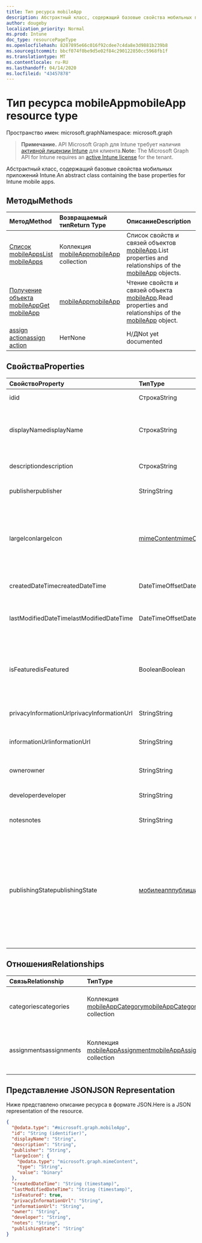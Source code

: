 ```yaml
---
title: Тип ресурса mobileApp
description: Абстрактный класс, содержащий базовые свойства мобильных приложений Intune.
author: dougeby
localization_priority: Normal
ms.prod: Intune
doc_type: resourcePageType
ms.openlocfilehash: 8287895e66c016f92cdee7c4da8e3d9881b239b8
ms.sourcegitcommit: bbcf074f0be9d5e02f84c290122850cc5968fb1f
ms.translationtype: MT
ms.contentlocale: ru-RU
ms.lasthandoff: 04/14/2020
ms.locfileid: "43457878"
---
```

# <a name="mobileapp-resource-type"></a><span data-ttu-id="f0595-103">Тип ресурса mobileApp</span><span class="sxs-lookup"><span data-stu-id="f0595-103">mobileApp resource type</span></span>

<span data-ttu-id="f0595-104">Пространство имен: microsoft.graph</span><span class="sxs-lookup"><span data-stu-id="f0595-104">Namespace: microsoft.graph</span></span>

> <span data-ttu-id="f0595-105">**Примечание.** API Microsoft Graph для Intune требует наличия [активной лицензии Intune](https://go.microsoft.com/fwlink/?linkid=839381) для клиента.</span><span class="sxs-lookup"><span data-stu-id="f0595-105">**Note:** The Microsoft Graph API for Intune requires an [active Intune license](https://go.microsoft.com/fwlink/?linkid=839381) for the tenant.</span></span>

<span data-ttu-id="f0595-106">Абстрактный класс, содержащий базовые свойства мобильных приложений Intune.</span><span class="sxs-lookup"><span data-stu-id="f0595-106">An abstract class containing the base properties for Intune mobile apps.</span></span>

## <a name="methods"></a><span data-ttu-id="f0595-107">Методы</span><span class="sxs-lookup"><span data-stu-id="f0595-107">Methods</span></span>
|<span data-ttu-id="f0595-108">Метод</span><span class="sxs-lookup"><span data-stu-id="f0595-108">Method</span></span>|<span data-ttu-id="f0595-109">Возвращаемый тип</span><span class="sxs-lookup"><span data-stu-id="f0595-109">Return Type</span></span>|<span data-ttu-id="f0595-110">Описание</span><span class="sxs-lookup"><span data-stu-id="f0595-110">Description</span></span>|
|:---|:---|:---|
|[<span data-ttu-id="f0595-111">Список mobileApps</span><span class="sxs-lookup"><span data-stu-id="f0595-111">List mobileApps</span></span>](../api/intune-apps-mobileapp-list.md)|<span data-ttu-id="f0595-112">Коллекция [mobileApp](../resources/intune-apps-mobileapp.md)</span><span class="sxs-lookup"><span data-stu-id="f0595-112">[mobileApp](../resources/intune-apps-mobileapp.md) collection</span></span>|<span data-ttu-id="f0595-113">Список свойств и связей объектов [mobileApp](../resources/intune-apps-mobileapp.md).</span><span class="sxs-lookup"><span data-stu-id="f0595-113">List properties and relationships of the [mobileApp](../resources/intune-apps-mobileapp.md) objects.</span></span>|
|[<span data-ttu-id="f0595-114">Получение объекта mobileApp</span><span class="sxs-lookup"><span data-stu-id="f0595-114">Get mobileApp</span></span>](../api/intune-apps-mobileapp-get.md)|[<span data-ttu-id="f0595-115">mobileApp</span><span class="sxs-lookup"><span data-stu-id="f0595-115">mobileApp</span></span>](../resources/intune-apps-mobileapp.md)|<span data-ttu-id="f0595-116">Чтение свойств и связей объекта [mobileApp](../resources/intune-apps-mobileapp.md).</span><span class="sxs-lookup"><span data-stu-id="f0595-116">Read properties and relationships of the [mobileApp](../resources/intune-apps-mobileapp.md) object.</span></span>|
|[<span data-ttu-id="f0595-117">assign action</span><span class="sxs-lookup"><span data-stu-id="f0595-117">assign action</span></span>](../api/intune-apps-mobileapp-assign.md)|<span data-ttu-id="f0595-118">Нет</span><span class="sxs-lookup"><span data-stu-id="f0595-118">None</span></span>|<span data-ttu-id="f0595-119">Н/Д</span><span class="sxs-lookup"><span data-stu-id="f0595-119">Not yet documented</span></span>|

## <a name="properties"></a><span data-ttu-id="f0595-120">Свойства</span><span class="sxs-lookup"><span data-stu-id="f0595-120">Properties</span></span>
|<span data-ttu-id="f0595-121">Свойство</span><span class="sxs-lookup"><span data-stu-id="f0595-121">Property</span></span>|<span data-ttu-id="f0595-122">Тип</span><span class="sxs-lookup"><span data-stu-id="f0595-122">Type</span></span>|<span data-ttu-id="f0595-123">Описание</span><span class="sxs-lookup"><span data-stu-id="f0595-123">Description</span></span>|
|:---|:---|:---|
|<span data-ttu-id="f0595-124">id</span><span class="sxs-lookup"><span data-stu-id="f0595-124">id</span></span>|<span data-ttu-id="f0595-125">Строка</span><span class="sxs-lookup"><span data-stu-id="f0595-125">String</span></span>|<span data-ttu-id="f0595-126">Ключ объекта.</span><span class="sxs-lookup"><span data-stu-id="f0595-126">Key of the entity.</span></span>|
|<span data-ttu-id="f0595-127">displayName</span><span class="sxs-lookup"><span data-stu-id="f0595-127">displayName</span></span>|<span data-ttu-id="f0595-128">Строка</span><span class="sxs-lookup"><span data-stu-id="f0595-128">String</span></span>|<span data-ttu-id="f0595-129">Администратор предоставил или импортировал название приложения.</span><span class="sxs-lookup"><span data-stu-id="f0595-129">The admin provided or imported title of the app.</span></span>|
|<span data-ttu-id="f0595-130">description</span><span class="sxs-lookup"><span data-stu-id="f0595-130">description</span></span>|<span data-ttu-id="f0595-131">Строка</span><span class="sxs-lookup"><span data-stu-id="f0595-131">String</span></span>|<span data-ttu-id="f0595-132">Описание приложения.</span><span class="sxs-lookup"><span data-stu-id="f0595-132">The description of the app.</span></span>|
|<span data-ttu-id="f0595-133">publisher</span><span class="sxs-lookup"><span data-stu-id="f0595-133">publisher</span></span>|<span data-ttu-id="f0595-134">String</span><span class="sxs-lookup"><span data-stu-id="f0595-134">String</span></span>|<span data-ttu-id="f0595-135">Издатель приложения.</span><span class="sxs-lookup"><span data-stu-id="f0595-135">The publisher of the app.</span></span>|
|<span data-ttu-id="f0595-136">largeIcon</span><span class="sxs-lookup"><span data-stu-id="f0595-136">largeIcon</span></span>|[<span data-ttu-id="f0595-137">mimeContent</span><span class="sxs-lookup"><span data-stu-id="f0595-137">mimeContent</span></span>](../resources/intune-shared-mimecontent.md)|<span data-ttu-id="f0595-138">Большой значок, отображается в сведениях о приложении и используется для отправки значка.</span><span class="sxs-lookup"><span data-stu-id="f0595-138">The large icon, to be displayed in the app details and used for upload of the icon.</span></span>|
|<span data-ttu-id="f0595-139">createdDateTime</span><span class="sxs-lookup"><span data-stu-id="f0595-139">createdDateTime</span></span>|<span data-ttu-id="f0595-140">DateTimeOffset</span><span class="sxs-lookup"><span data-stu-id="f0595-140">DateTimeOffset</span></span>|<span data-ttu-id="f0595-141">Дата и время создания приложения.</span><span class="sxs-lookup"><span data-stu-id="f0595-141">The date and time the app was created.</span></span>|
|<span data-ttu-id="f0595-142">lastModifiedDateTime</span><span class="sxs-lookup"><span data-stu-id="f0595-142">lastModifiedDateTime</span></span>|<span data-ttu-id="f0595-143">DateTimeOffset</span><span class="sxs-lookup"><span data-stu-id="f0595-143">DateTimeOffset</span></span>|<span data-ttu-id="f0595-144">Дата и время последнего изменения приложения.</span><span class="sxs-lookup"><span data-stu-id="f0595-144">The date and time the app was last modified.</span></span>|
|<span data-ttu-id="f0595-145">isFeatured</span><span class="sxs-lookup"><span data-stu-id="f0595-145">isFeatured</span></span>|<span data-ttu-id="f0595-146">Boolean</span><span class="sxs-lookup"><span data-stu-id="f0595-146">Boolean</span></span>|<span data-ttu-id="f0595-147">Значение, которое показывает, отмечено ли приложение как подобранное администратором.</span><span class="sxs-lookup"><span data-stu-id="f0595-147">The value indicating whether the app is marked as featured by the admin.</span></span>|
|<span data-ttu-id="f0595-148">privacyInformationUrl</span><span class="sxs-lookup"><span data-stu-id="f0595-148">privacyInformationUrl</span></span>|<span data-ttu-id="f0595-149">String</span><span class="sxs-lookup"><span data-stu-id="f0595-149">String</span></span>|<span data-ttu-id="f0595-150">URL-адрес заявления о конфиденциальности.</span><span class="sxs-lookup"><span data-stu-id="f0595-150">The privacy statement Url.</span></span>|
|<span data-ttu-id="f0595-151">informationUrl</span><span class="sxs-lookup"><span data-stu-id="f0595-151">informationUrl</span></span>|<span data-ttu-id="f0595-152">String</span><span class="sxs-lookup"><span data-stu-id="f0595-152">String</span></span>|<span data-ttu-id="f0595-153">URL-адрес с дополнительными сведениями.</span><span class="sxs-lookup"><span data-stu-id="f0595-153">The more information Url.</span></span>|
|<span data-ttu-id="f0595-154">owner</span><span class="sxs-lookup"><span data-stu-id="f0595-154">owner</span></span>|<span data-ttu-id="f0595-155">String</span><span class="sxs-lookup"><span data-stu-id="f0595-155">String</span></span>|<span data-ttu-id="f0595-156">Владелец приложения.</span><span class="sxs-lookup"><span data-stu-id="f0595-156">The owner of the app.</span></span>|
|<span data-ttu-id="f0595-157">developer</span><span class="sxs-lookup"><span data-stu-id="f0595-157">developer</span></span>|<span data-ttu-id="f0595-158">String</span><span class="sxs-lookup"><span data-stu-id="f0595-158">String</span></span>|<span data-ttu-id="f0595-159">Разработчик приложения.</span><span class="sxs-lookup"><span data-stu-id="f0595-159">The developer of the app.</span></span>|
|<span data-ttu-id="f0595-160">notes</span><span class="sxs-lookup"><span data-stu-id="f0595-160">notes</span></span>|<span data-ttu-id="f0595-161">String</span><span class="sxs-lookup"><span data-stu-id="f0595-161">String</span></span>|<span data-ttu-id="f0595-162">Заметки для приложения.</span><span class="sxs-lookup"><span data-stu-id="f0595-162">Notes for the app.</span></span>|
|<span data-ttu-id="f0595-163">publishingState</span><span class="sxs-lookup"><span data-stu-id="f0595-163">publishingState</span></span>|[<span data-ttu-id="f0595-164">мобилеапппублишингстате</span><span class="sxs-lookup"><span data-stu-id="f0595-164">mobileAppPublishingState</span></span>](../resources/intune-apps-mobileapppublishingstate.md)|<span data-ttu-id="f0595-165">Состояние публикации для приложения.</span><span class="sxs-lookup"><span data-stu-id="f0595-165">The publishing state for the app.</span></span> <span data-ttu-id="f0595-166">Приложение не может быть назначено, если оно не опубликовано.</span><span class="sxs-lookup"><span data-stu-id="f0595-166">The app cannot be assigned unless the app is published.</span></span> <span data-ttu-id="f0595-167">Возможные значения: `notPublished`, `processing`, `published`.</span><span class="sxs-lookup"><span data-stu-id="f0595-167">Possible values are: `notPublished`, `processing`, `published`.</span></span>|

## <a name="relationships"></a><span data-ttu-id="f0595-168">Отношения</span><span class="sxs-lookup"><span data-stu-id="f0595-168">Relationships</span></span>
|<span data-ttu-id="f0595-169">Связь</span><span class="sxs-lookup"><span data-stu-id="f0595-169">Relationship</span></span>|<span data-ttu-id="f0595-170">Тип</span><span class="sxs-lookup"><span data-stu-id="f0595-170">Type</span></span>|<span data-ttu-id="f0595-171">Описание</span><span class="sxs-lookup"><span data-stu-id="f0595-171">Description</span></span>|
|:---|:---|:---|
|<span data-ttu-id="f0595-172">categories</span><span class="sxs-lookup"><span data-stu-id="f0595-172">categories</span></span>|<span data-ttu-id="f0595-173">Коллекция [mobileAppCategory](../resources/intune-apps-mobileappcategory.md)</span><span class="sxs-lookup"><span data-stu-id="f0595-173">[mobileAppCategory](../resources/intune-apps-mobileappcategory.md) collection</span></span>|<span data-ttu-id="f0595-174">Список категорий для этого приложения.</span><span class="sxs-lookup"><span data-stu-id="f0595-174">The list of categories for this app.</span></span>|
|<span data-ttu-id="f0595-175">assignments</span><span class="sxs-lookup"><span data-stu-id="f0595-175">assignments</span></span>|<span data-ttu-id="f0595-176">Коллекция [mobileAppAssignment](../resources/intune-apps-mobileappassignment.md)</span><span class="sxs-lookup"><span data-stu-id="f0595-176">[mobileAppAssignment](../resources/intune-apps-mobileappassignment.md) collection</span></span>|<span data-ttu-id="f0595-177">Список назначений группы для этого мобильного приложения.</span><span class="sxs-lookup"><span data-stu-id="f0595-177">The list of group assignments for this mobile app.</span></span>|

## <a name="json-representation"></a><span data-ttu-id="f0595-178">Представление JSON</span><span class="sxs-lookup"><span data-stu-id="f0595-178">JSON Representation</span></span>
<span data-ttu-id="f0595-179">Ниже представлено описание ресурса в формате JSON.</span><span class="sxs-lookup"><span data-stu-id="f0595-179">Here is a JSON representation of the resource.</span></span>
<!-- {
  "blockType": "resource",
  "keyProperty": "id",
  "@odata.type": "microsoft.graph.mobileApp"
}
-->
``` json
{
  "@odata.type": "#microsoft.graph.mobileApp",
  "id": "String (identifier)",
  "displayName": "String",
  "description": "String",
  "publisher": "String",
  "largeIcon": {
    "@odata.type": "microsoft.graph.mimeContent",
    "type": "String",
    "value": "binary"
  },
  "createdDateTime": "String (timestamp)",
  "lastModifiedDateTime": "String (timestamp)",
  "isFeatured": true,
  "privacyInformationUrl": "String",
  "informationUrl": "String",
  "owner": "String",
  "developer": "String",
  "notes": "String",
  "publishingState": "String"
}
```







